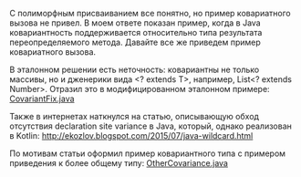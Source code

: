 С полиморфным присваиванием все понятно, но пример ковариатного вызова не привел. В моем ответе показан пример, когда в Java ковариантность поддерживается относительно типа результата переопределяемого метода. Давайте все же приведем пример ковариатного вызова.

В эталонном решении есть неточность: ковариантны не только массивы, но и дженерики вида <? extends T>, например, List<? extends Number>. Отразил это в модифицированном эталонном примере: [CovariantFix.java](CovariantFix.java)

Также в интернетах наткнулся на статью, описывающую обход отсутствия declaration site variance в Java, который, однако реализован в Kotlin: http://ekozlov.blogspot.com/2015/07/java-wildcard.html

По мотивам статьи оформил пример ковариантного типа с примером приведения к более общему типу:
[OtherCovariance.java](OtherCovariance.java)
